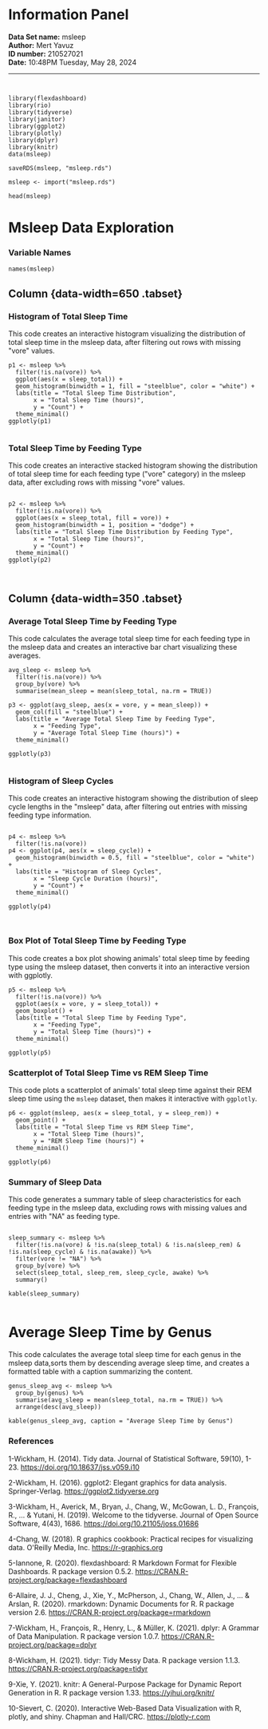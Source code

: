 
# Information Panel

**Data Set name:** msleep  
**Author:** Mert Yavuz  
**ID number:** 210527021  
**Date:** 10:48PM Tuesday, May 28, 2024 

---


```{r setup, include=FALSE}


library(flexdashboard)
library(rio)
library(tidyverse)
library(janitor)
library(ggplot2)
library(plotly)
library(dplyr)
library(knitr)
data(msleep)

saveRDS(msleep, "msleep.rds")

msleep <- import("msleep.rds")

head(msleep)

```

# Msleep Data Exploration

### Variable Names
```{r}
names(msleep)
```

Column {data-width=650 .tabset}
-----------------------------------------------------------------------

### Histogram of Total Sleep Time

This code creates an interactive histogram visualizing the distribution of total sleep time in the msleep data, after filtering out rows with missing "vore" values.

```{r}
p1 <- msleep %>%
  filter(!is.na(vore)) %>%
  ggplot(aes(x = sleep_total)) + 
  geom_histogram(binwidth = 1, fill = "steelblue", color = "white") +
  labs(title = "Total Sleep Time Distribution",
       x = "Total Sleep Time (hours)",
       y = "Count") +
  theme_minimal()
ggplotly(p1)


```


### Total Sleep Time by Feeding Type

This code creates an interactive stacked histogram showing the distribution of total sleep time for each feeding type ("vore" category) in the msleep data, after excluding rows with missing "vore" values.

```{r, warning= F, message=F}

p2 <- msleep %>%
  filter(!is.na(vore)) %>%
  ggplot(aes(x = sleep_total, fill = vore)) + 
  geom_histogram(binwidth = 1, position = "dodge") +
  labs(title = "Total Sleep Time Distribution by Feeding Type",
       x = "Total Sleep Time (hours)",
       y = "Count") +
  theme_minimal()
ggplotly(p2)



```


Column {data-width=350 .tabset}
-----------------------------------------------------------------------

### Average Total Sleep Time by Feeding Type

This code calculates the average total sleep time for each feeding type in the msleep data and creates an interactive bar chart visualizing these averages.

```{r message=FALSE, warning=FALSE}
avg_sleep <- msleep %>%
  filter(!is.na(vore)) %>%   
  group_by(vore) %>%
  summarise(mean_sleep = mean(sleep_total, na.rm = TRUE))

p3 <- ggplot(avg_sleep, aes(x = vore, y = mean_sleep)) +
  geom_col(fill = "steelblue") +
  labs(title = "Average Total Sleep Time by Feeding Type",
       x = "Feeding Type",
       y = "Average Total Sleep Time (hours)") +
  theme_minimal()

ggplotly(p3)


```

### Histogram of Sleep Cycles

This code creates an interactive histogram showing the distribution of sleep cycle lengths in the "msleep" data, after filtering out entries with missing feeding type information.

```{r message=FALSE, warning=FALSE}

p4 <- msleep %>% 
  filter(!is.na(vore)) 
p4 <- ggplot(p4, aes(x = sleep_cycle)) +  
  geom_histogram(binwidth = 0.5, fill = "steelblue", color = "white") +
  labs(title = "Histogram of Sleep Cycles",
       x = "Sleep Cycle Duration (hours)",
       y = "Count") +
  theme_minimal() 

ggplotly(p4) 



```

### Box Plot of Total Sleep Time by Feeding Type

This code creates a box plot showing animals' total sleep time by feeding type using the msleep dataset, then converts it into an interactive version with ggplotly.

```{r}
p5 <- msleep %>%
  filter(!is.na(vore)) %>%
  ggplot(aes(x = vore, y = sleep_total)) +
  geom_boxplot() +
  labs(title = "Total Sleep Time by Feeding Type",
       x = "Feeding Type",
       y = "Total Sleep Time (hours)") +
  theme_minimal()

ggplotly(p5)
```

### Scatterplot of Total Sleep Time vs REM Sleep Time

This code plots a scatterplot of animals' total sleep time against their REM sleep time using the `msleep` dataset, then makes it interactive with `ggplotly`.

```{r}
p6 <- ggplot(msleep, aes(x = sleep_total, y = sleep_rem)) +
  geom_point() +
  labs(title = "Total Sleep Time vs REM Sleep Time",
       x = "Total Sleep Time (hours)",
       y = "REM Sleep Time (hours)") +
  theme_minimal()

ggplotly(p6)
```


### Summary of Sleep Data

This code generates a summary table of sleep characteristics for each feeding type in the msleep data, excluding rows with missing values and entries with "NA" as feeding type.

```{r}

sleep_summary <- msleep %>%
  filter(!is.na(vore) & !is.na(sleep_total) & !is.na(sleep_rem) & !is.na(sleep_cycle) & !is.na(awake)) %>%
  filter(vore != "NA") %>%
  group_by(vore) %>%
  select(sleep_total, sleep_rem, sleep_cycle, awake) %>%
  summary()

kable(sleep_summary)


```

# Average Sleep Time by Genus

This code calculates the average total sleep time for each genus in the msleep data,sorts them by descending average sleep time, and creates a formatted table with a caption summarizing the content.

```{r}
genus_sleep_avg <- msleep %>%
  group_by(genus) %>%
  summarise(avg_sleep = mean(sleep_total, na.rm = TRUE)) %>%
  arrange(desc(avg_sleep)) 

kable(genus_sleep_avg, caption = "Average Sleep Time by Genus")
```


### References

1-Wickham, H. (2014). Tidy data. Journal of Statistical Software, 59(10), 1-23. https://doi.org/10.18637/jss.v059.i10

2-Wickham, H. (2016). ggplot2: Elegant graphics for data analysis. Springer-Verlag. https://ggplot2.tidyverse.org

3-Wickham, H., Averick, M., Bryan, J., Chang, W., McGowan, L. D., François, R., ... & Yutani, H. (2019). Welcome to the tidyverse. Journal of Open Source Software, 4(43), 1686. https://doi.org/10.21105/joss.01686

4-Chang, W. (2018). R graphics cookbook: Practical recipes for visualizing data. O'Reilly Media, Inc. https://r-graphics.org

5-Iannone, R. (2020). flexdashboard: R Markdown Format for Flexible Dashboards. R package version 0.5.2. https://CRAN.R-project.org/package=flexdashboard 

6-Allaire, J. J., Cheng, J., Xie, Y., McPherson, J., Chang, W., Allen, J., ... & Arslan, R. (2020). rmarkdown: Dynamic Documents for R. R package version 2.6. https://CRAN.R-project.org/package=rmarkdown

7-Wickham, H., François, R., Henry, L., & Müller, K. (2021). dplyr: A Grammar of Data Manipulation. R package version 1.0.7. https://CRAN.R-project.org/package=dplyr

8-Wickham, H. (2021). tidyr: Tidy Messy Data. R package version 1.1.3. https://CRAN.R-project.org/package=tidyr

9-Xie, Y. (2021). knitr: A General-Purpose Package for Dynamic Report Generation in R. R package version 1.33. https://yihui.org/knitr/

10-Sievert, C. (2020). Interactive Web-Based Data Visualization with R, plotly, and shiny. Chapman and Hall/CRC. https://plotly-r.com
